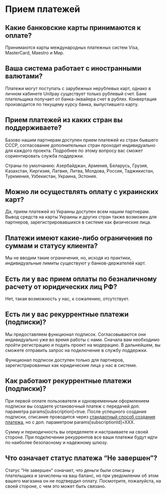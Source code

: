 # Прием платежей

## **Какие банковские карты принимаются к оплате?**

Принимаются карты международных платежных систем Visa, MasterCard, Maestro и Мир.

## **Ваша система работает с иностранными валютами?**

Платежи могут поступать с зарубежных нерублевых карт, однако в личном кабинете Unitpay существует только рублевый счет. Банк плательщика получает от банка-эквайера счет в рублях. Конвертация производится по текущему курсу банка, выпустившего карту.

## **Прием платежей из каких стран вы поддерживаете?**

Базово нашим партнерам доступен прием платежей из стран бывшего СССР, согласование дополнительных стран проходит индивидуально для каждого проекта. Подробнее по этому вопросу вас сможет сориентировать служба поддержки. 

Страны по умолчанию: Азербайджан, Армения, Беларусь, Грузия, Казахстан, Киргизия, Латвия, Литва, Молдова, Россия, Таджикистан, Туркмения, Узбекистан, Украина, Эстония.

## Можно ли осуществлять оплату с украинских карт?

Да, прием платежей из Украины доступен всем нашим партнерам. Вывод средств на карты Украины и других стран также возможен для партнеров, зарегистрировавшихся в системе как физические лица.

## **Платежи имеют какие-либо ограничения по суммам и статусу клиента?**

Мы не вводим такие ограничения, но, исходя из практики, индивидуальные лимиты существуют у банков-держателей карт.

## Есть ли у вас прием оплаты по безналичному расчету от юридических лиц РФ?

Нет, такая возможность у нас, к сожалению, отсутствует.

## Есть ли у вас рекуррентные платежи \(подписки\)?

Мы предоставляем функционал подписок. Согласовываются они индивидуально уже во время работы с нами. Сначала вам необходимо пройти регистрацию и подать проект на модерацию. В дальнейшем, вы сможете отправить запрос на подключение в службу поддержки.

Функционал подписок доступен только для партнеров, зарегистрированных как юридические лица у нас в системе.

## Как работают рекуррентные платежи \(подписки\)?

При первой оплате пользователя и одновременным оформлением подписки вы создаете установочный платеж с передачей доп. параметра params\[subscription\]=true. После успешного создания подписки, списание проводится через [стандартный способ создания платежа](https://help.unitpay.ru/article/32-creating-payment-via-api), но с доп. параметром params\[subscriptionId\]=XXX. 

Сумму и периодичность вы определяете и настраиваете на своей стороне. При подключении рекуррентов все ваши платежи будут идти по наиболее безопасному и надежному шлюзу.

## **Что означает с**татус платежа “Не завершен”?

Статус "Не завершен” означает, что деньги были списаны у плательщика и зачислены на ваш баланс, но при уведомлении об этом вашего магазина он не подтвердил оплату. Посмотрите, пожалуйста, на своей стороне, с чем это может быть связано.





